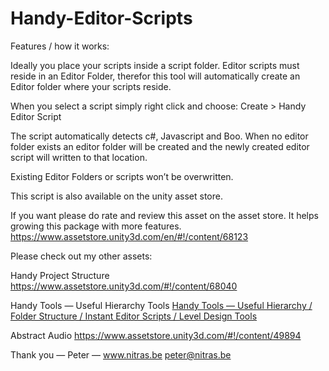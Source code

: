 # Handy-Editor-Scripts
Features / how it works:

Ideally you place your scripts inside a script folder.
Editor scripts must reside in an Editor Folder, therefor
this tool will automatically create an Editor folder where
your scripts reside.

When you select a script simply right click and choose:
Create > Handy Editor Script

The script automatically detects c#, Javascript and Boo.
When no editor folder exists an editor folder will be created
and the newly created editor script will written
to that location.

Existing Editor Folders or scripts won’t be overwritten.

This script is also available on the unity asset store.

If you want please do rate and review this asset on
the asset store. It helps growing this package with more features.
https://www.assetstore.unity3d.com/en/#!/content/68123

Please check out my other assets:

Handy Project Structure
https://www.assetstore.unity3d.com/#!/content/68040

Handy Tools — Useful Hierarchy Tools
<a href="https://www.assetstore.unity3d.com/#!/content/44724?aid=1101lGsM">Handy Tools — Useful Hierarchy / Folder Structure / Instant Editor Scripts / Level Design Tools</a>

Abstract Audio
https://www.assetstore.unity3d.com/#!/content/49894

Thank you — Peter —
www.nitras.be
peter@nitras.be
